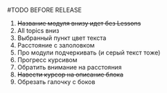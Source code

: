 #TODO BEFORE RELEASE
1. ~~Название модуля внизу идет без Lessons~~
2. All topics вниз
3. Выбранный пункт цвет текста
4. Расстояние с залоловком
5. Про модули подчеркивать (и серый текст тоже)
6. Прогресс курсивом
7. Обратить внимание на расстояния
8. ~~Навести курсор на описание блока~~
9. Обрезать галочку с боков
